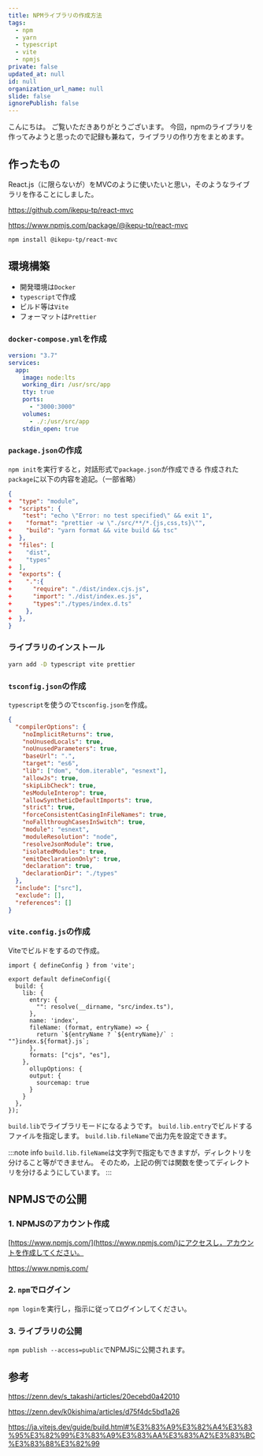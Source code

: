 ```yaml
---
title: NPMライブラリの作成方法
tags:
  - npm
  - yarn
  - typescript
  - vite
  - npmjs
private: false
updated_at: null
id: null
organization_url_name: null
slide: false
ignorePublish: false
---
```


こんにちは。
ご覧いただきありがとうございます。
今回，npmのライブラリを作ってみようと思ったので記録も兼ねて，ライブラリの作り方をまとめます。

## 作ったもの

React.js（に限らないが）をMVCのように使いたいと思い，そのようなライブラリを作ることにしました。

https://github.com/ikepu-tp/react-mvc

https://www.npmjs.com/package/@ikepu-tp/react-mvc

```bash
npm install @ikepu-tp/react-mvc
```

## 環境構築

- 開発環境は`Docker`
- `typescript`で作成
- ビルド等は`Vite`
- フォーマットは`Prettier`

### `docker-compose.yml`を作成

```yaml:docker-compose.yml
version: "3.7"
services:
  app:
    image: node:lts
    working_dir: /usr/src/app
    tty: true
    ports:
      - "3000:3000"
    volumes:
      - ./:/usr/src/app
    stdin_open: true
```

### `package.json`の作成

`npm init`を実行すると，対話形式で`package.json`が作成できる
作成された`package`に以下の内容を追記。（一部省略）

```diff_json:package.json
{
+  "type": "module",
+  "scripts": {
    "test": "echo \"Error: no test specified\" && exit 1",
+    "format": "prettier -w \"./src/**/*.{js,css,ts}\"",
+    "build": "yarn format && vite build && tsc"
+  },
+  "files": [
+    "dist",
+    "types"
+  ],
+  "exports": {
+    ".":{
+      "require": "./dist/index.cjs.js",
+      "import": "./dist/index.es.js",
+      "types":"./types/index.d.ts"
+    },
+  },
}
```

### ライブラリのインストール

```bash
yarn add -D typescript vite prettier
```

### `tsconfig.json`の作成

`typescript`を使うので`tsconfig.json`を作成。

```json:tsconfig.json
{
  "compilerOptions": {
    "noImplicitReturns": true,
    "noUnusedLocals": true,
    "noUnusedParameters": true,
    "baseUrl": ".",
    "target": "es6",
    "lib": ["dom", "dom.iterable", "esnext"],
    "allowJs": true,
    "skipLibCheck": true,
    "esModuleInterop": true,
    "allowSyntheticDefaultImports": true,
    "strict": true,
    "forceConsistentCasingInFileNames": true,
    "noFallthroughCasesInSwitch": true,
    "module": "esnext",
    "moduleResolution": "node",
    "resolveJsonModule": true,
    "isolatedModules": true,
    "emitDeclarationOnly": true,
    "declaration": true,
    "declarationDir": "./types"
  },
  "include": ["src"],
  "exclude": [],
  "references": []
}
```

### `vite.config.js`の作成

Viteでビルドをするので作成。

```js:vite.config.jsimport { resolve } from 'path';
import { defineConfig } from 'vite';

export default defineConfig({
  build: {
    lib: {
      entry: {
        "": resolve(__dirname, "src/index.ts"),
      },
      name: 'index',
      fileName: (format, entryName) => {
        return `${entryName ? `${entryName}/` : ""}index.${format}.js`;
      },
      formats: ["cjs", "es"],
    },
      ollupOptions: {
      output: {
        sourcemap: true
      }
    }
  },
});
```

`build.lib`でライブラリモードになるようです。
`build.lib.entry`でビルドするファイルを指定します。
`build.lib.fileName`で出力先を設定できます。

:::note info
`build.lib.fileName`は文字列で指定もできますが，ディレクトリを分けること等ができません。
そのため，上記の例では関数を使ってディレクトリを分けるようにしています。
:::

## NPMJSでの公開

### 1. NPMJSのアカウント作成

[https://www.npmjs.com/](https://www.npmjs.com/)にアクセスし，アカウントを作成してください。

https://www.npmjs.com/

### 2. `npm`でログイン

`npm login`を実行し，指示に従ってログインしてください。

### 3. ライブラリの公開

`npm publish --access=public`でNPMJSに公開されます。

## 参考

https://zenn.dev/s_takashi/articles/20ecebd0a42010

https://zenn.dev/k0kishima/articles/d75f4dc5bd1a26

https://ja.vitejs.dev/guide/build.html#%E3%83%A9%E3%82%A4%E3%83%95%E3%82%99%E3%83%A9%E3%83%AA%E3%83%A2%E3%83%BC%E3%83%88%E3%82%99
